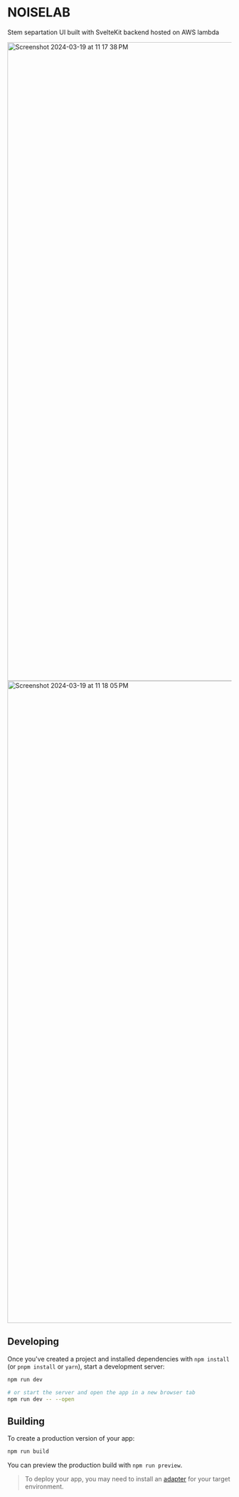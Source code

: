 # NOISELAB

 Stem separtation UI built with SvelteKit backend hosted on AWS lambda

<img width="1432" alt="Screenshot 2024-03-19 at 11 17 38 PM" src="https://github.com/senyoobimpe/daw-stem-sparation/assets/115487469/1396fdb9-ca76-440a-b5f9-69d4cced950e">
<img width="1440" alt="Screenshot 2024-03-19 at 11 18 05 PM" src="https://github.com/senyoobimpe/daw-stem-sparation/assets/115487469/7c265424-e8f5-4238-abdf-c8109b98b529">


## Developing

Once you've created a project and installed dependencies with `npm install` (or `pnpm install` or `yarn`), start a development server:

```bash
npm run dev

# or start the server and open the app in a new browser tab
npm run dev -- --open
```

## Building

To create a production version of your app:

```bash
npm run build
```

You can preview the production build with `npm run preview`.

> To deploy your app, you may need to install an [adapter](https://kit.svelte.dev/docs/adapters) for your target environment.
